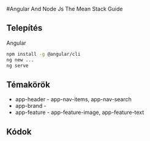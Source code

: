 #Angular And Node Js The Mean Stack Guide

## Telepítés
Angular
```bash
npm install -g @angular/cli
ng new ...
ng serve
```

## Témakörök

  * app-header - app-nav-items, app-nav-search
  * app-brand - 
  * app-feature - app-feature-image, app-feature-text

## Kódok
```js

```